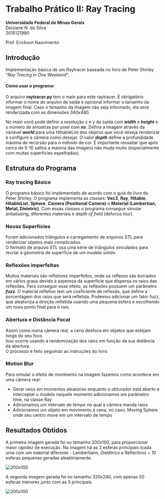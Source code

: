 # Trabalho Prático II: Ray Tracing

**Universidade Federal de Minas Gerais**   
Deiziane N. da Silva  
2015121980   
  
Prof. Erickson Nascimento  

## Introdução
Implementação básica de um Raytracer baseada no livro de Peter Shirley "_Ray Tracing in One Weekend_".

#### Como usar o programa:
O arquivo **raytracer.py** tem o main para este raytracer. É obrigatório informar o nome do arquivo de saída e opcional informar o tamanho
da imagem final. Caso o tamanho da imagem não seja informado, ela será renderizada com as dimensões 340x480.  

No _main_ você pode definir a resolução x e y da saída com **_width_** e **_height_** e o número de amostras por pixel com **_ns_**. 
Defina a imagem através da variável **_world_** para uma HittableList dos objetos que você deseja renderizar e configure a câmera 
como desejar. O valor **_depth_** define a profundidade máxima de recursão para o método de cor. É importante ressaltar que
após cerca de 5-10 saltos a maioria das imagens não muda muito (especialmente com muitas superfícies espelhadas). 
## Estrutura do Programa
### Ray tracing Básico
O programa básico foi implementado de acordo com o guia do livro do Peter Shirley. O programa implementa as classes: **Vec3**, **Ray**, **Hitable**, **HitableList**, **Sphere**, **Camera (Positional Camera)** e **Material (Lambertian, Metal, Dieletric)**. Com essas classes o programa consegue simular antialiasing, diferentes materiais e _depth of field_ (defocus blur).   
### Novas Superfícies 
Foram adicionados triângulos e carregamento de arquivos STL para renderizar objetos mais complicados.  
O formato de arquivo STL usa uma série de triângulos vinculados para recriar a geometria de superfície de um modelo sólido.  
### Reflexões imperfeitas
Muitos materiais são refletores imperfeitos, onde os reflexos são borrados em vários graus devido à aspereza da superfície que dispersa os raios das reflexões. Para conseguir esse efeito, as reflexões possuem um parâmetro **_fuzz_**. O material refletivo tem um coeficiente de reflexão, que define a porcentagem dos raios que será refletida. Podemos adicionar um fator fuzz, que aleatoriza a direção refletida usando uma pequena esfera e escolhendo um novo ponto final para o raio.

### Abertura e Distância Focal
Assim como numa câmera real, a cena desfoca em objetos que estejam longe do seu foco.   
Isso ocorre usando a randomização dos raios em função da sua distância da abertura.  
O processo é feito seguindo as instruções do livro.  
### Motion Blur
Para simular o efeito de movimento na imagem fazemos como acontece em uma câmera real:  
- Gerar raios em momentos aleatórios enquanto o obturador está aberto e interceptar o modelo naquele momento
adicionamos um parâmetro time, na classe Ray
- Adicionamos um intervalo de tempo no qual a câmera manda raios
- Adicionamos um objeto em movimento à cena, no caso, Moving Sphere onde seu centro move em um intervalo de tempo
## Resultados Obtidos
A primeira imagem gerada foi no tamanho 200x100, para proporcionar maior rapidez de execução. Na imagem há as 3 esferas principais (cada uma com um material diferente - Lambertiano, Dielétrico e Reflectivo) + 10 esferas pequenas geradas aleatóriamente.  
  
![[200x100](https://ibb.co/pQnjWWt)](https://i.ibb.co/xY3qmmp/1.jpg)

A segunda imagem gerada foi no tamanho 320x240, com apenas 50 esferas menores junto com as 3 principais. 

![[200x100](https://ibb.co/pQnjWWt)](https://i.ibb.co/7zxGd0J/3.jpg)
